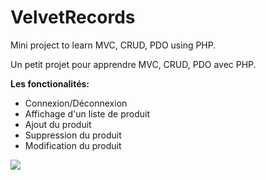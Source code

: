 # VelvetRecords
Mini project to learn MVC, CRUD, PDO using PHP. 

Un petit projet pour apprendre MVC, CRUD, PDO avec PHP. 

**Les fonctionalités:**

- Connexion/Déconnexion 
- Affichage d'un liste de produit
- Ajout du produit
- Suppression du produit
- Modification du produit


![](velvet-records.gif)
